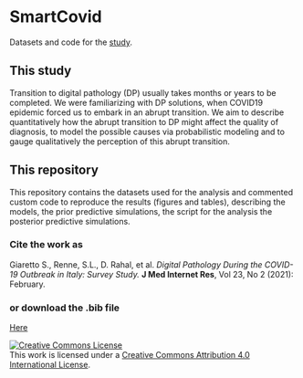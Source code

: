 # SmartCovid
Datasets and code for the <a href="https://www.jmir.org/2021/2/e24266/">study</a>.

## This study
Transition to digital pathology (DP) usually takes months or years to be completed. We were familiarizing with DP solutions, when COVID19 epidemic forced us to embark in an abrupt transition. We aim to describe quantitatively how the abrupt transition to DP might affect the quality of diagnosis, to model the possible causes via probabilistic modeling and to gauge qualitatively the perception of this abrupt transition. 

## This repository
 This repository contains the datasets used for the analysis and commented custom code to reproduce the results (figures and tables), describing the models, the prior predictive simulations, the script for the analysis the posterior predictive simulations. 
 
### Cite the work as
Giaretto S., Renne, S.L., D. Rahal, et al. _Digital Pathology During the COVID-19 Outbreak in Italy: Survey Study._  __J Med Internet Res__, Vol 23, No 2 (2021): February.
### or download the .bib file 
<a href="https://raw.githubusercontent.com/slrenne/SmartCovid/main/Citation.bib">Here</a>

  <a rel="license" href="http://creativecommons.org/licenses/by/4.0/"><img alt="Creative Commons License" style="border-width:0" src="https://i.creativecommons.org/l/by/4.0/88x31.png" /></a><br />This work is licensed under a <a rel="license" href="http://creativecommons.org/licenses/by/4.0/">Creative Commons Attribution 4.0 International License</a>.
